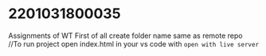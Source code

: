 # 2201031800035
Assignments of WT
First of all create folder name same as remote repo
<br>
//To run project open index.html in your vs code with `open with live server`
